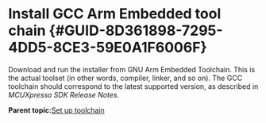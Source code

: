 # Install GCC Arm Embedded tool chain {#GUID-8D361898-7295-4DD5-8CE3-59E0A1F6006F}

Download and run the installer from GNU Arm Embedded Toolchain. This is the actual toolset \(in other words, compiler, linker, and so on\). The GCC toolchain should correspond to the latest supported version, as described in *MCUXpresso SDK Release Notes*.

**Parent topic:**[Set up toolchain](../topics/set_up_toolchain.md)

